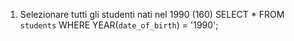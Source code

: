 1. Selezionare tutti gli studenti nati nel 1990 (160)
    SELECT * 
    FROM `students`
    WHERE YEAR(`date_of_birth`) = '1990';
